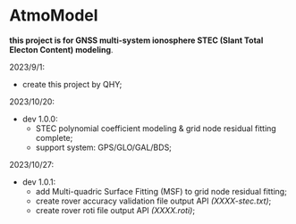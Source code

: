 # AtmoModel
**this project is for GNSS multi-system ionosphere STEC (Slant Total Electon Content) modeling**.

2023/9/1:

+ create this project by QHY;

2023/10/20:

+ dev 1.0.0: 
  + STEC polynomial coefficient modeling & grid node residual fitting complete;
  + support system: GPS/GLO/GAL/BDS;

2023/10/27:

+ dev 1.0.1: 
	+ add Multi-quadric Surface Fitting (MSF) to grid node residual fitting;
	+ create rover accuracy validation file output API *(XXXX-stec.txt)*;
	+ create rover roti file output API *(XXXX.roti)*;

